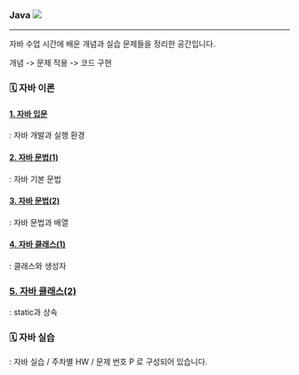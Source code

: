 ### Java ![](https://img.shields.io/badge/Java-007396?style=flat&logo=OpenJDK&logoColor=white")
***
자바 수업 시간에 배운 개념과 실습 문제들을 정리한 공간입니다.

개념 -> 문제 적용 -> 코드 구현

### 🗓️ 자바 이론
#### [1. 자바 입문](https://devlog111.tistory.com/1)
: 자바 개발과 실행 환경

#### [2. 자바 문법(1)](https://devlog111.tistory.com/2)
: 자바 기본 문법

#### [3. 자바 문법(2)](https://devlog111.tistory.com/3)
: 자바 문법과 배열

#### [4. 자바 클래스(1)](https://devlog111.tistory.com/4)
: 클래스와 생성자

### [5. 자바 클래스(2)](https://devlog111.tistory.com/10)
: static과 상속

### 🗓️ 자바 실습

: 자바 실습 / 주차별 HW / 문제 번호 P 로 구성되어 있습니다.

